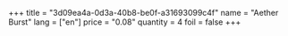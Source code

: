 +++
title = "3d09ea4a-0d3a-40b8-be0f-a31693099c4f"
name = "Aether Burst"
lang = ["en"]
price = "0.08"
quantity = 4
foil = false
+++
